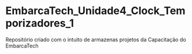 # EmbarcaTech_Unidade4_Clock_Temporizadores_1
Repositório criado com o intuito de armazenas projetos da Capacitação do EmbarcaTech
